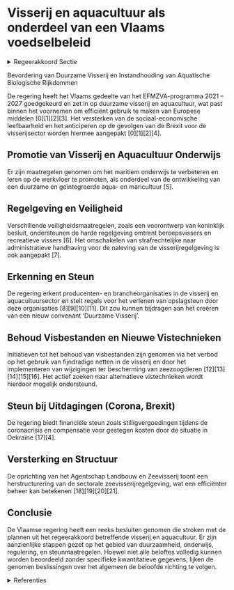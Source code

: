 # Visserij en aquacultuur als onderdeel van een Vlaams voedselbeleid

<details>
        <summary>Regeerakkoord Sectie </summary>
        <p>4.6 Visserij en aquacultuur als onderdeel van een Vlaams voedselbeleid Om nieuwe goed opgeleide mensen naar de visserijsector te krijgen zetten we in op de promotie van het maritiem onderwijs en leren op de werkvloer. Beroepsvissers zijn gebonden aan een strikte regelgeving qua veiligheid, beman-ningsvereisten en uitrusting. Recreatieve vissers genieten bepaalde wettelijke vrijstellingen. De huidige regelgeving bevat lacunes. Deze hiaten in de regelgeving moeten opgespoord worden en grijze zones aangepakt. Monitoring van de recrea-tieve visserij is noodzakelijk. We maken zo efficiënt mogelijk gebruik van de Europese middelen via het Europees Fonds Maritieme Zaken en Visserij (EFMZV). De middelen moeten ingezet worden om de specificiteit van de Vlaamse visserijsector en de uitdagingen het hoofd te bieden. De focus komt daarbij te liggen op de sociaal-economische leefbaarheid van de sector. Vlaanderen is erg afhankelijk van de visbestanden in Britse wateren. Bij een eventuele harde Brexit bekijken we proactief de gevolgen voor reders en vissers. Actieve ondersteuning van een beginnende aquacultuur in Vlaanderen. Onze Universiteiten, het ILVO en in steeds grotere mate het VLIZ, hebben de wetenschappelijke expertise in huis om de aquacultuursector aan land en op zee een voorsprong te geven op onze buurlanden. Een expertise opgebouwd in Vlaanderen die in eerste instantie in Vlaanderen in economische activiteit moet worden omgezet, en van daaruit geëxpor-teerd kan worden. Er komt een nieuw convenant ‘Duurzame Visserij’ als opvolger van huidig convenant dat loopt tot 2020, met evenwaardige aandacht voor economi-sche, ecologische en sociale duurzaamheid. Het actief zoeken van alternatieve vistechnieken en energiebronnen wordt opgenomen in dit conve-nant. In navolging van de nieuwe Europese rege-ling is door de Vlaamse regering het verbod op vissen met elektrische pulsvaartuigen in de 12-mijlszone voor onze kust ingesteld. Dit verbod wordt ten volle opgevolgd en gehandhaafd. </p>
        </details> 

Bevordering van Duurzame Visserij en Instandhouding van Aquatische Biologische Rijkdommen

De regering heeft het Vlaams gedeelte van het EFMZVA-programma 2021 – 2027 goedgekeurd en zet in op duurzame visserij en aquacultuur, wat past binnen het voornemen om efficiënt gebruik te maken van Europese middelen \[0\]\[1\]\[2\]\[3\]. Het versterken van de sociaal-economische leefbaarheid en het anticiperen op de gevolgen van de Brexit voor de visserijsector worden hiermee aangepakt \[0\]\[1\]\[2\]\[4\].

## Promotie van Visserij en Aquacultuur Onderwijs

Er zijn maatregelen genomen om het maritiem onderwijs te verbeteren en leren op de werkvloer te promoten, als onderdeel van de ontwikkeling van een duurzame en geïntegreerde aqua- en maricultuur \[5\].

## Regelgeving en Veiligheid

Verschillende veiligheidsmaatregelen, zoals een voorontwerp van koninklijk besluit, ondersteunen de harde regelgeving omtrent beroepsvissers en recreatieve vissers \[6\]. Het omschakelen van strafrechtelijke naar administratieve handhaving voor de naleving van de visserijregelgeving is ook aangepakt \[7\].

## Erkenning en Steun

De regering erkent producenten- en brancheorganisaties in de visserij en aquacultuursector en stelt regels voor het verlenen van opslagsteun door deze organisaties \[8\]\[9\]\[10\]\[11\]. Dit zou kunnen bijdragen aan het creëren van een nieuw convenant ‘Duurzame Visserij’.

## Behoud Visbestanden en Nieuwe Vistechnieken

Initiatieven tot het behoud van visbestanden zijn genomen via het verbod op het gebruik van fijndradige netten in de visserij en door het implementeren van wijzigingen ter bescherming van zeezoogdieren \[12\]\[13\]\[14\]\[15\]\[16\]. Het actief zoeken naar alternatieve vistechnieken wordt hierdoor mogelijk ondersteund.

## Steun bij Uitdagingen (Corona, Brexit)

De regering biedt financiële steun zoals stilligvergoedingen tijdens de coronacrisis en compensatie voor gestegen kosten door de situatie in Oekraïne \[17\]\[4\].

## Versterking en Structuur

De oprichting van het Agentschap Landbouw en Zeevisserij toont een herstructurering van de sectorale zeevisserijregelgeving, wat een efficiënter beheer kan betekenen \[18\]\[19\]\[20\]\[21\].

## Conclusie

De Vlaamse regering heeft een reeks besluiten genomen die stroken met de plannen uit het regeerakkoord betreffende visserij en aquacultuur. Er zijn aanzienlijke stappen gezet op het gebied van duurzaamheid, onderwijs, regulering, en steunmaatregelen. Hoewel niet alle beloftes volledig kunnen worden beoordeeld zonder specifieke kwantitatieve gegevens, lijken de genomen beslissingen over het algemeen de beloofde richting te volgen.

<details>
        <summary> Referenties</summary>
        **[\[0\]](https://beslissingenvlaamseregering.vlaanderen.be/?search=Vlaams%20gedeelte%20van%20het%20Belgisch%20Programma%20Europees%20Fonds%20voor%20Maritieme%20Zaken%2C%20Visserij%20en%20Aquacultuur%20%28EFMZVA%29%202021%20%E2%80%93%202027&dateOption=select&startDate=2022-07-15T08%3A00%3A00Z&endDate=2022-07-15T08%3A00%3A00Z)** : **(2022-07-15)** Vlaams gedeelte van het Belgisch Programma Europees Fonds voor Maritieme Zaken, Visserij en Aquacultuur (EFMZVA) 2021 – 2027 

**[\[1\]](https://beslissingenvlaamseregering.vlaanderen.be/?search=Financieringsinstrument%20Vlaamse%20visserij-%20en%20Aquacultuursector%20%28FIVA%29%3A%20aanpassing%20aan%20nieuwe%20maatregelen%20Europees%20Fonds%20voor%20Maritieme%20Zaken%2C%20Visserij%20en%20aquacultuur%20%28EFMZVA%29%20&dateOption=select&startDate=2023-06-16T08%3A00%3A00Z&endDate=2023-06-16T08%3A00%3A00Z)** : **(2023-06-16)** Financieringsinstrument Vlaamse visserij- en Aquacultuursector (FIVA): aanpassing aan nieuwe maatregelen Europees Fonds voor Maritieme Zaken, Visserij en aquacultuur (EFMZVA)  

**[\[2\]](https://beslissingenvlaamseregering.vlaanderen.be/?search=Financieringsinstrument%20voor%20de%20Vlaamse%20visserij-%20en%20Aquacultuursector%20%28FIVA%29&dateOption=select&startDate=2023-03-10T09%3A00%3A00Z&endDate=2023-03-10T09%3A00%3A00Z)** : **(2023-03-10)** Financieringsinstrument voor de Vlaamse visserij- en Aquacultuursector (FIVA) 

**[\[3\]](https://beslissingenvlaamseregering.vlaanderen.be/?search=Financieringsinstrument%20voor%20de%20Vlaamse%20visserij-%20en%20Aquacultuursector%20%28FIVA%29&dateOption=select&startDate=2023-04-28T08%3A00%3A00Z&endDate=2023-04-28T08%3A00%3A00Z)** : **(2023-04-28)** Financieringsinstrument voor de Vlaamse visserij- en Aquacultuursector (FIVA) 

**[\[4\]](https://beslissingenvlaamseregering.vlaanderen.be/?search=Plan%20Vlaamse%20Veerkracht%3A%20Ondersteuning%20visserijsector%20als%20gevolg%20van%20de%20situatie%20in%20Oekra%C3%AFne&dateOption=select&startDate=2022-07-15T08%3A00%3A00Z&endDate=2022-07-15T08%3A00%3A00Z)** : **(2022-07-15)** Plan Vlaamse Veerkracht: Ondersteuning visserijsector als gevolg van de situatie in Oekraïne 

**[\[5\]](https://beslissingenvlaamseregering.vlaanderen.be/?search=Ontwikkeling%20van%20een%20duurzame%20en%20ge%C3%AFntegreerde%20aqua-%20en%20maricultuur&dateOption=select&startDate=2021-06-04T08%3A00%3A00Z&endDate=2021-06-04T08%3A00%3A00Z)** : **(2021-06-04)** Ontwikkeling van een duurzame en geïntegreerde aqua- en maricultuur 

**[\[6\]](https://beslissingenvlaamseregering.vlaanderen.be/?search=Veiligheidsmaatregelen%20visserij%0A%0A&dateOption=select&startDate=2020-02-07T09%3A00%3A00Z&endDate=2020-02-07T09%3A00%3A00Z)** : **(2020-02-07)** Veiligheidsmaatregelen visserij

 

**[\[7\]](https://beslissingenvlaamseregering.vlaanderen.be/?search=Verzameldecreet%20landbouw%20en%20visserij&dateOption=select&startDate=2023-07-07T09%3A00%3A00Z&endDate=2023-07-07T09%3A00%3A00Z)** : **(2023-07-07)** Verzameldecreet landbouw en visserij 

**[\[8\]](https://beslissingenvlaamseregering.vlaanderen.be/?search=Erkenning%20producenten-%20en%20brancheorganisaties%20sector%20visserij%20en%20aquacultuur%2C%20en%20vaststellen%20regels%20voor%20het%20verlenen%20van%20opslagsteun%20door%20erkende%20producentenorganisaties&dateOption=select&startDate=2022-05-06T08%3A00%3A00Z&endDate=2022-05-06T08%3A00%3A00Z)** : **(2022-05-06)** Erkenning producenten- en brancheorganisaties sector visserij en aquacultuur, en vaststellen regels voor het verlenen van opslagsteun door erkende producentenorganisaties 

**[\[9\]](https://beslissingenvlaamseregering.vlaanderen.be/?search=Erkenning%20producenten-%20en%20brancheorganisaties%20sector%20visserij%20en%20aquacultuur%2C%20en%20vaststellen%20regels%20voor%20het%20verlenen%20van%20opslagsteun%20door%20erkende%20producentenorganisaties&dateOption=select&startDate=2022-10-07T08%3A00%3A00Z&endDate=2022-10-07T08%3A00%3A00Z)** : **(2022-10-07)** Erkenning producenten- en brancheorganisaties sector visserij en aquacultuur, en vaststellen regels voor het verlenen van opslagsteun door erkende producentenorganisaties 

**[\[10\]](https://beslissingenvlaamseregering.vlaanderen.be/?search=Erkenning%20producenten-%20en%20brancheorganisaties%20sector%20visserij%20en%20aquacultuur%2C%20en%20vaststellen%20regels%20voor%20het%20verlenen%20van%20opslagsteun%20door%20erkende%20producentenorganisaties&dateOption=select&startDate=2022-06-24T08%3A00%3A00Z&endDate=2022-06-24T08%3A00%3A00Z)** : **(2022-06-24)** Erkenning producenten- en brancheorganisaties sector visserij en aquacultuur, en vaststellen regels voor het verlenen van opslagsteun door erkende producentenorganisaties 

**[\[11\]](https://beslissingenvlaamseregering.vlaanderen.be/?search=Verhoging%20brutotonnenmaat%20vissersvaartuigen&dateOption=select&startDate=2020-02-21T09%3A00%3A00Z&endDate=2020-02-21T09%3A00%3A00Z)** : **(2020-02-21)** Verhoging brutotonnenmaat vissersvaartuigen 

**[\[12\]](https://beslissingenvlaamseregering.vlaanderen.be/?search=Maatregelen%20behoud%20van%20visbestanden&dateOption=select&startDate=2022-01-28T09%3A00%3A00Z&endDate=2022-01-28T09%3A00%3A00Z)** : **(2022-01-28)** Maatregelen behoud van visbestanden 

**[\[13\]](https://beslissingenvlaamseregering.vlaanderen.be/?search=Maatregelen%20behoud%20van%20visbestanden%3A%20juridische%20basis%20voor%20het%20verbod%20op%20fijndradige%20netten%20in%20de%20visserij&dateOption=select&startDate=2022-04-22T08%3A00%3A00Z&endDate=2022-04-22T08%3A00%3A00Z)** : **(2022-04-22)** Maatregelen behoud van visbestanden: juridische basis voor het verbod op fijndradige netten in de visserij 

**[\[14\]](https://beslissingenvlaamseregering.vlaanderen.be/?search=Ontwerp%20Vlaams%20Scheepvaartdecreet&dateOption=select&startDate=2021-10-22T08%3A00%3A00Z&endDate=2021-10-22T08%3A00%3A00Z)** : **(2021-10-22)** Ontwerp Vlaams Scheepvaartdecreet 

**[\[15\]](https://beslissingenvlaamseregering.vlaanderen.be/?search=Verbod%20gebruik%20warrel-%20en%20kieuwnetten%3A%20wijzigingsbesluit&dateOption=select&startDate=2021-11-26T09%3A00%3A00Z&endDate=2021-11-26T09%3A00%3A00Z)** : **(2021-11-26)** Verbod gebruik warrel- en kieuwnetten: wijzigingsbesluit 

**[\[16\]](https://beslissingenvlaamseregering.vlaanderen.be/?search=Verbod%20gebruik%20warrel-%20en%20kieuwnetten%3A%20wijzigingsbesluit&dateOption=select&startDate=2022-03-18T09%3A00%3A00Z&endDate=2022-03-18T09%3A00%3A00Z)** : **(2022-03-18)** Verbod gebruik warrel- en kieuwnetten: wijzigingsbesluit 

**[\[17\]](https://beslissingenvlaamseregering.vlaanderen.be/?search=Stilligvergoeding%20visserij%20in%20kader%20van%20coronacrisis&dateOption=select&startDate=2020-05-15T08%3A00%3A00Z&endDate=2020-05-15T08%3A00%3A00Z)** : **(2020-05-15)** Stilligvergoeding visserij in kader van coronacrisis 

**[\[18\]](https://beslissingenvlaamseregering.vlaanderen.be/?search=Oprichting%20Agentschap%20Landbouw%20en%20Zeevisserij%3A%20aanpassing%20sectorale%20zeevisserijregelgeving&dateOption=select&startDate=2023-11-17T09%3A00%3A00Z&endDate=2023-11-17T09%3A00%3A00Z)** : **(2023-11-17)** Oprichting Agentschap Landbouw en Zeevisserij: aanpassing sectorale zeevisserijregelgeving 

**[\[19\]](https://beslissingenvlaamseregering.vlaanderen.be/?search=Oprichting%20Agentschap%20Landbouw%20en%20Zeevisserij%3A%20aanpassing%20sectorale%20zeevisserijregelgeving&dateOption=select&startDate=2023-10-20T08%3A00%3A00Z&endDate=2023-10-20T08%3A00%3A00Z)** : **(2023-10-20)** Oprichting Agentschap Landbouw en Zeevisserij: aanpassing sectorale zeevisserijregelgeving 

**[\[20\]](https://beslissingenvlaamseregering.vlaanderen.be/?search=Oprichting%20Agentschap%20Landbouw%20en%20Zeevisserij&dateOption=select&startDate=2023-07-07T09%3A00%3A00Z&endDate=2023-07-07T09%3A00%3A00Z)** : **(2023-07-07)** Oprichting Agentschap Landbouw en Zeevisserij 

**[\[21\]](https://beslissingenvlaamseregering.vlaanderen.be/?search=Oprichting%20Agentschap%20Landbouw%20en%20Zeevisserij&dateOption=select&startDate=2023-09-15T08%3A00%3A00Z&endDate=2023-09-15T08%3A00%3A00Z)** : **(2023-09-15)** Oprichting Agentschap Landbouw en Zeevisserij 
        </details> 

